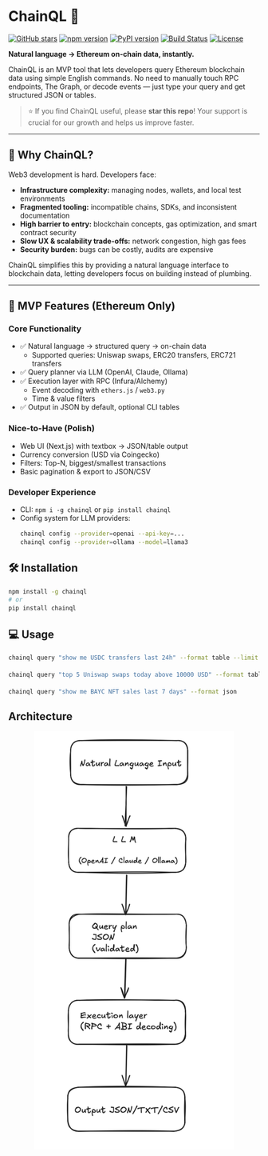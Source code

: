# ChainQL 🌱

[![GitHub stars](https://img.shields.io/github/stars/deflang/chainql?style=social)](https://github.com/deflang/chainql/stargazers)
[![npm version](https://img.shields.io/npm/v/chainql)](https://www.npmjs.com/package/chainql)
[![PyPI version](https://img.shields.io/pypi/v/chainql)](https://pypi.org/project/chainql/)
[![Build Status](https://img.shields.io/github/actions/workflow/status/deflang/chainql/ci.yml?branch=main)](https://github.com/deflang/chainql/actions)
[![License](https://img.shields.io/github/license/deflang/chainql)](LICENSE)

**Natural language → Ethereum on-chain data, instantly.**

ChainQL is an MVP tool that lets developers query Ethereum blockchain data using simple English commands. No need to manually touch RPC endpoints, The Graph, or decode events — just type your query and get structured JSON or tables.

> ⭐ If you find ChainQL useful, please **star this repo**! Your support is crucial for our growth and helps us improve faster.

---

## 🚀 Why ChainQL?

Web3 development is hard. Developers face:

- **Infrastructure complexity:** managing nodes, wallets, and local test environments
- **Fragmented tooling:** incompatible chains, SDKs, and inconsistent documentation
- **High barrier to entry:** blockchain concepts, gas optimization, and smart contract security
- **Slow UX & scalability trade-offs:** network congestion, high gas fees
- **Security burden:** bugs can be costly, audits are expensive

ChainQL simplifies this by providing a natural language interface to blockchain data, letting developers focus on building instead of plumbing.

---

## 🌱 MVP Features (Ethereum Only)

### Core Functionality

- ✅ Natural language → structured query → on-chain data
  - Supported queries: Uniswap swaps, ERC20 transfers, ERC721 transfers
- ✅ Query planner via LLM (OpenAI, Claude, Ollama)
- ✅ Execution layer with RPC (Infura/Alchemy)
  - Event decoding with `ethers.js` / `web3.py`
  - Time & value filters
- ✅ Output in JSON by default, optional CLI tables

### Nice-to-Have (Polish)

- Web UI (Next.js) with textbox → JSON/table output
- Currency conversion (USD via Coingecko)
- Filters: Top-N, biggest/smallest transactions
- Basic pagination & export to JSON/CSV

### Developer Experience

- CLI: `npm i -g chainql` or `pip install chainql`
- Config system for LLM providers:
  ```bash
  chainql config --provider=openai --api-key=...
  chainql config --provider=ollama --model=llama3
  ```

## 🛠 Installation

```bash
npm install -g chainql
# or
pip install chainql
```

## 💻 Usage

```bash
chainql query "show me USDC transfers last 24h" --format table --limit 50

chainql query "top 5 Uniswap swaps today above 10000 USD" --format table

chainql query "show me BAYC NFT sales last 7 days" --format json
```

## Architecture

<div align="center">
  <img src="./assets/architecture.png" alt="ChainQL Architecture" width="400"/>
</div>
